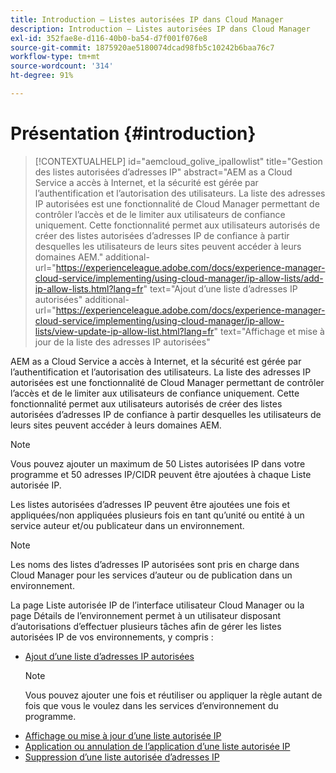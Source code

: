 ```yaml
---
title: Introduction – Listes autorisées IP dans Cloud Manager
description: Introduction – Listes autorisées IP dans Cloud Manager
exl-id: 352fae8e-d116-40b0-ba54-d7f001f076e8
source-git-commit: 1875920ae5180074dcad98fb5c10242b6baa76c7
workflow-type: tm+mt
source-wordcount: '314'
ht-degree: 91%

---
```


# Présentation {#introduction}

>[!CONTEXTUALHELP]
>id="aemcloud_golive_ipallowlist"
>title="Gestion des listes autorisées d’adresses IP"
>abstract="AEM as a Cloud Service a accès à Internet, et la sécurité est gérée par l’authentification et l’autorisation des utilisateurs. La liste des adresses IP autorisées est une fonctionnalité de Cloud Manager permettant de contrôler l’accès et de le limiter aux utilisateurs de confiance uniquement. Cette fonctionnalité permet aux utilisateurs autorisés de créer des listes autorisées d’adresses IP de confiance à partir desquelles les utilisateurs de leurs sites peuvent accéder à leurs domaines AEM."
>additional-url="https://experienceleague.adobe.com/docs/experience-manager-cloud-service/implementing/using-cloud-manager/ip-allow-lists/add-ip-allow-lists.html?lang=fr" text="Ajout d’une liste d’adresses IP autorisées"
>additional-url="https://experienceleague.adobe.com/docs/experience-manager-cloud-service/implementing/using-cloud-manager/ip-allow-lists/view-update-ip-allow-list.html?lang=fr" text="Affichage et mise à jour de la liste des adresses IP autorisées"

AEM as a Cloud Service a accès à Internet, et la sécurité est gérée par l’authentification et l’autorisation des utilisateurs. La liste des adresses IP autorisées est une fonctionnalité de Cloud Manager permettant de contrôler l’accès et de le limiter aux utilisateurs de confiance uniquement. Cette fonctionnalité permet aux utilisateurs autorisés de créer des listes autorisées d’adresses IP de confiance à partir desquelles les utilisateurs de leurs sites peuvent accéder à leurs domaines AEM.

>[!NOTE]
>Vous pouvez ajouter un maximum de 50 Listes autorisées IP dans votre programme et 50 adresses IP/CIDR peuvent être ajoutées à chaque Liste autorisée IP.

Les listes autorisées d’adresses IP peuvent être ajoutées une fois et appliquées/non appliquées plusieurs fois en tant qu’unité ou entité à un service auteur et/ou publicateur dans un environnement.

>[!NOTE]
>Les noms des listes d’adresses IP autorisées sont pris en charge dans Cloud Manager pour les services d’auteur ou de publication dans un environnement.

La page Liste autorisée IP de l’interface utilisateur Cloud Manager ou la page Détails de l’environnement permet à un utilisateur disposant d’autorisations d’effectuer plusieurs tâches afin de gérer les listes autorisées IP de vos environnements, y compris :

* [Ajout d’une liste d’adresses IP autorisées](/help/implementing/cloud-manager/ip-allow-lists/add-ip-allow-lists.md)
   >[!NOTE]
   > Vous pouvez ajouter une fois et réutiliser ou appliquer la règle autant de fois que vous le voulez dans les services d’environnement du programme.
* [Affichage ou mise à jour d’une liste autorisée IP](/help/implementing/cloud-manager/ip-allow-lists/view-update-ip-allow-list.md)
* [Application ou annulation de l’application d’une liste autorisée IP](/help/implementing/cloud-manager/ip-allow-lists/apply-allow-list.md)
* [Suppression d’une liste autorisée d’adresses IP](/help/implementing/cloud-manager/ip-allow-lists/delete-ip-allow-list.md)
